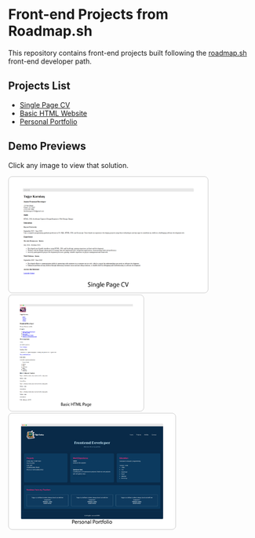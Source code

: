 # Front-end Projects from Roadmap.sh

This repository contains front-end projects built following the [roadmap.sh](https://roadmap.sh/) front-end developer path.

## Projects List

- [Single Page CV](https://roadmap.sh/projects/single-page-cv)
- [Basic HTML Website](https://roadmap.sh/projects/basic-html-website)
- [Personal Portfolio](https://roadmap.sh/projects/portfolio-website)

## Demo Previews

Click any image to view that solution.

<a href="https://github.com/tugcekarakuss/roadmap.sh-frontend-solutions/tree/main/01-single-page-cv">
  <img src="./images/single-page-cv.png" alt="Single Page CV"  style="height:220px; object-fit:contain; background-color:white; padding:8px; border:1px solid #ccc; border-radius:8px;"/>
</a>

<a href="https://github.com/tugcekarakuss/roadmap.sh-frontend-solutions/tree/main/02-basic-html-website">
  <img src="./images/basic-html-page.png" alt="Basic HTML Website"  style="height:220px; object-fit:contain; background-color:white; padding:8px; border:1px solid #ccc; border-radius:8px;"/>
</a>

<a href="https://github.com/tugcekarakuss/roadmap.sh-frontend-solutions/tree/main/03-personal-portfolio">
  <img src="./images/personal-portfolio.png" alt="Personal Portfolio"  style="height:220px; object-fit:contain; background-color:white; padding:8px; border:1px solid #ccc; border-radius:8px;"/>
</a>

